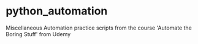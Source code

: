 # python_automation
Miscellaneous Automation practice scripts from the course 'Automate the Boring Stuff' from Udemy
